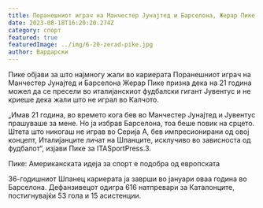 ```yaml
---
title: Поранешниот играч на Манчестер Јунајтед и Барселона, Жерар Пике призна ...
date: 2023-08-18T16:20:20.274Z
category: спорт
featured: true
featuredImage: ../img/6-20-zerad-pike.jpg
author: Вардарски
---
```

Пике објави за што најмногу жали во кариерата
Поранешниот играч на Манчестер Јунајтед и Барселона Жерар Пике призна дека на 21 година можел да се пресели во италијанскиот фудбалски гигант Јувентус и не криеше дека жали што не играл во Калчото.

„Имав 21 година, во времето кога бев во Манчестер Јунајтед и Јувентус прашуваше за мене. Но ја избрав Барселона, тоа беше повик на срцето. Штета што никогаш не играв во Серија А, бев импресионирани од овој концепт, Италијанците личат на Шпанците, исклучиво во зависноста од фудбалот“, изјави Пике за ITASportPress.3.

Пике: Американската идеја за спорт е подобра од европската

36-годишниот Шпанец кариерата ја заврши во јануари оваа година во Барселона. Дефанзивецот одигра 616 натпревари за Каталонците, постигнувајќи 53 гола и 15 асистенции.